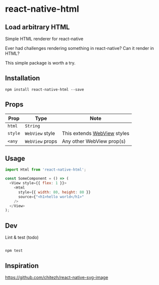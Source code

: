 # react-native-html

## Load arbitrary HTML

Simple HTML renderer for react-native

Ever had challenges rendering something in react-native? Can it render
in HTML?

This simple package is worth a try.

## Installation

```
npm install react-native-html --save

```

## Props

| Prop | Type | Note |
|---|---|---|
| `html` | `String` | 
| `style` | `WebView` style | This extends [WebView](https://facebook.github.io/react-native/docs/webview.html) styles
| `<any` | `WebView` props | Any other WebView prop(s)

## <a name="Usage">Usage</a>

```javascript
import Html from 'react-native-html';

const SomeComponent = () => (
  <View style={{ flex: 1 }}>
    <Html
      style={{ width: 80, height: 80 }}
      source={"<h1>hello world</h1>"
    />
  </View>
);
```

## Dev

Lint & test (todo)

```

npm test

```

## Inspiration

https://github.com/chitezh/react-native-svg-image
